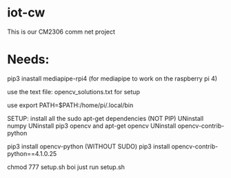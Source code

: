 # iot-cw

This is our CM2306 comm net project

# Needs:

pip3 inastall mediapipe-rpi4 (for mediapipe to work on the raspberry pi 4)

use the text file: opencv_solutions.txt for setup

use export PATH=$PATH:/home/pi/.local/bin

SETUP:
install all the sudo apt-get dependencies (NOT PIP)
UNinstall numpy
UNinstall pip3 opencv and apt-get opencv
UNinstall opencv-contrib-python

pip3 install opencv-python (WITHOUT SUDO)
pip3 install opencv-contrib-python==4.1.0.25

chmod 777 setup.sh
boi just run setup.sh